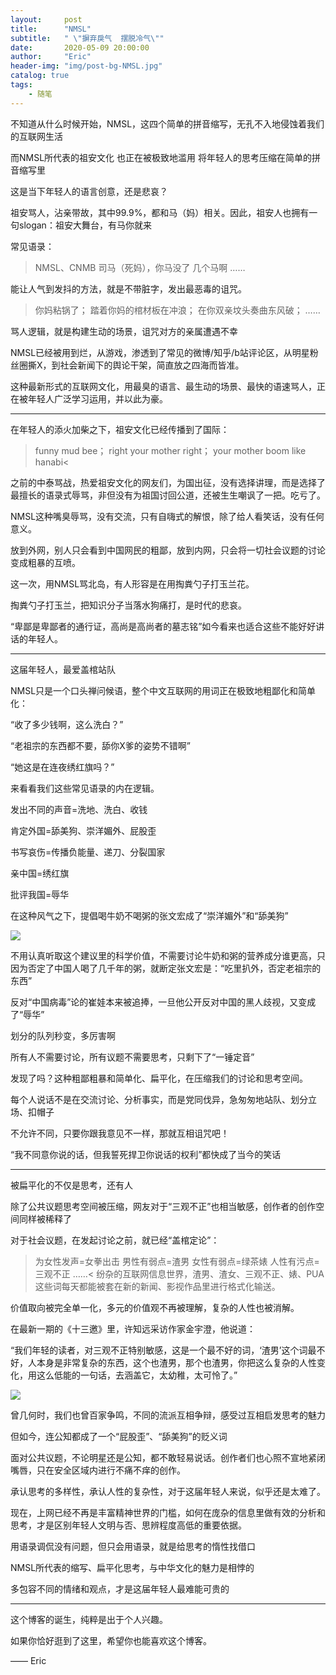 ```yaml
---
layout:     post
title:      "NMSL"
subtitle:   " \"摒弃戾气  摆脱冷气\""
date:       2020-05-09 20:00:00
author:     "Eric"
header-img: "img/post-bg-NMSL.jpg"
catalog: true
tags:
    - 随笔
---
```


不知道从什么时候开始，NMSL，这四个简单的拼音缩写，无孔不入地侵蚀着我们的互联网生活

而NMSL所代表的祖安文化 也正在被极致地滥用 将年轻人的思考压缩在简单的拼音缩写里

这是当下年轻人的语言创意，还是悲哀？

祖安骂人，沾亲带故，其中99.9%，都和马（妈）相关。因此，祖安人也拥有一句slogan：祖安大舞台，有马你就来

常见语录：

>NMSL、CNMB
>司马（死妈），你马没了
>几个马啊
>……

能让人气到发抖的方法，就是不带脏字，发出最恶毒的诅咒。

>你妈粘锅了；
>踏着你妈的棺材板在冲浪；
>在你双亲坟头奏曲东风破；
>……

骂人逻辑，就是构建生动的场景，诅咒对方的亲属遭遇不幸

NMSL已经被用到烂，从游戏，渗透到了常见的微博/知乎/b站评论区，从明星粉丝圈撕X，到社会新闻下的舆论干架，简直放之四海而皆准。

这种最新形式的互联网文化，用最臭的语言、最生动的场景、最快的语速骂人，正在被年轻人广泛学习运用，并以此为豪。

---

在年轻人的添火加柴之下，祖安文化已经传播到了国际：

>funny mud bee；
right your mother right；
your mother boom like hanabi<

之前的中泰骂战，热爱祖安文化的网友们，为国出征，没有选择讲理，而是选择了最擅长的语录式辱骂，非但没有为祖国讨回公道，还被生生嘲讽了一把。吃亏了。

NMSL这种嘴臭辱骂，没有交流，只有自嗨式的解恨，除了给人看笑话，没有任何意义。

放到外网，别人只会看到中国网民的粗鄙，放到内网，只会将一切社会议题的讨论变成粗暴的互喷。

这一次，用NMSL骂北岛，有人形容是在用掏粪勺子打玉兰花。

掏粪勺子打玉兰，把知识分子当落水狗痛打，是时代的悲哀。

“卑鄙是卑鄙者的通行证，高尚是高尚者的墓志铭”如今看来也适合这些不能好好讲话的年轻人。

---

这届年轻人，最爱盖棺站队

NMSL只是一个口头禅问候语，整个中文互联网的用词正在极致地粗鄙化和简单化：

“收了多少钱啊，这么洗白？”

“老祖宗的东西都不要，舔你X爹的姿势不错啊”

“她这是在连夜绣红旗吗？”

来看看我们这些常见语录的内在逻辑。

发出不同的声音=洗地、洗白、收钱

肯定外国=舔美狗、崇洋媚外、屁股歪

书写哀伤=传播负能量、递刀、分裂国家

亲中国=绣红旗

批评我国=辱华

在这种风气之下，提倡喝牛奶不喝粥的张文宏成了“崇洋媚外”和“舔美狗”

![](/img/post/post-NMSL/pic1.jpg)

不用认真听取这个建议里的科学价值，不需要讨论牛奶和粥的营养成分谁更高，只因为否定了中国人喝了几千年的粥，就断定张文宏是：“吃里扒外，否定老祖宗的东西”

反对“中国病毒”论的崔娃本来被追捧，一旦他公开反对中国的黑人歧视，又变成了“辱华”

划分的队列秒变，多厉害啊

所有人不需要讨论，所有议题不需要思考，只剩下了“一锤定音”

发现了吗？这种粗鄙粗暴和简单化、扁平化，在压缩我们的讨论和思考空间。

每个人说话不是在交流讨论、分析事实，而是党同伐异，急匆匆地站队、划分立场、扣帽子

不允许不同，只要你跟我意见不一样，那就互相诅咒吧！

“我不同意你说的话，但我誓死捍卫你说话的权利”都快成了当今的笑话

---

被扁平化的不仅是思考，还有人

除了公共议题思考空间被压缩，网友对于“三观不正”也相当敏感，创作者的创作空间同样被稀释了

对于社会议题，在发起讨论之前，就已经“盖棺定论”：

>为女性发声=女拳出击
男性有弱点=渣男
女性有弱点=绿茶婊
人性有污点=三观不正
……<
纷杂的互联网信息世界，渣男、渣女、三观不正、婊、PUA这些词每天都能被套在新的新闻、影视作品里进行格式化输送。

价值取向被完全单一化，多元的价值观不再被理解，复杂的人性也被消解。

在最新一期的《十三邀》里，许知远采访作家金宇澄，他说道：

“我们年轻的读者，对三观不正特别敏感，这是一个最不好的词，‘渣男’这个词最不好，人本身是非常复杂的东西，这个也渣男，那个也渣男，你把这么复杂的人性变化，用这么低能的一句话，去涵盖它，太幼稚，太可怜了。”

![](/img/post/post-NMSL/pic2.jpg)

曾几何时，我们也曾百家争鸣，不同的流派互相争辩，感受过互相启发思考的魅力

但如今，连公知都成了一个“屁股歪”、“舔美狗”的贬义词

面对公共议题，不论明星还是公知，都不敢轻易说话。创作者们也心照不宣地紧闭嘴唇，只在安全区域内进行不痛不痒的创作。

承认思考的多样性，承认人性的复杂性，对于这届年轻人来说，似乎还是太难了。

现在，上网已经不再是丰富精神世界的门槛，如何在庞杂的信息里做有效的分析和思考，才是区别年轻人文明与否、思辨程度高低的重要依据。

用语录调侃没有问题，但只会用语录，就是给思考的惰性找借口

NMSL所代表的缩写、扁平化思考，与中华文化的魅力是相悖的

多包容不同的情绪和观点，才是这届年轻人最难能可贵的

---

这个博客的诞生，纯粹是出于个人兴趣。

如果你恰好逛到了这里，希望你也能喜欢这个博客。

—— Eric 


